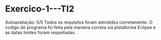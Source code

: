 # Exercico-1---TI2
Autoavaliação: 5/5 
Todos os requisitos foram atendidos corretamente. O codigo do programa foi feita pela maneira correta via plataforma Eclipse e as datas limites foram respeitadas. 
